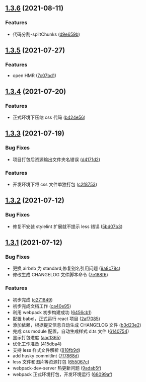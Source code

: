 ## [1.3.6](https://github.com/TiAmo126/basic-react-template/compare/v1.3.5...v1.3.6) (2021-08-11)

### Features

- 代码分割-spiltChunks ([d9e659b](https://github.com/TiAmo126/basic-react-template/commit/d9e659beb4d65d0b5007dbcdb5a291f4283e28c4))

## [1.3.5](https://github.com/TiAmo126/basic-react-template/compare/v1.3.4...v1.3.5) (2021-07-27)

### Features

- open HMR ([7c07bd1](https://github.com/TiAmo126/basic-react-template/commit/7c07bd146d71aff922513c7cc7f52f15ecfe878d))

## [1.3.4](https://github.com/TiAmo126/basic-react-template/compare/v1.3.3...v1.3.4) (2021-07-20)

### Features

- 正式环境下压缩 css 代码 ([b424e56](https://github.com/TiAmo126/basic-react-template/commit/b424e56e1e6ea675b718bcf162a0409eb636dd76))

## [1.3.3](https://github.com/TiAmo126/basic-react-template/compare/v1.3.2...v1.3.3) (2021-07-19)

### Bug Fixes

- 项目打包后资源输出文件夹名错误 ([d4171d2](https://github.com/TiAmo126/basic-react-template/commit/d4171d2a56bb9476df202eab54ca5b19909fb881))

### Features

- 开发环境下将 css 文件单独打包 ([c2f8753](https://github.com/TiAmo126/basic-react-template/commit/c2f8753b122348586595a45d009ec0881659e107))

## [1.3.2](https://github.com/TiAmo126/basic-react-template/compare/v1.3.1...v1.3.2) (2021-07-12)

### Bug Fixes

- 修复不安装 stylelint 扩展就不提示 less 错误 ([5bd07b3](https://github.com/TiAmo126/basic-react-template/commit/5bd07b3af942ba0087b314330e8286c59582ad8b))

## [1.3.1](https://github.com/TiAmo126/basic-react-template/compare/7f7868dd62c7b3965c62392ff757d31b3406a06a...v1.3.1) (2021-07-12)

### Bug Fixes

- 更换 airbnb 为 standard,修复别名引用问题 ([9a8c78c](https://github.com/TiAmo126/basic-react-template/commit/9a8c78c8b80eb47f4620498abc80851eec102dd1))
- 修改生成 CHANGELOG 文件脚本命令 ([7e188f6](https://github.com/TiAmo126/basic-react-template/commit/7e188f607d11c96540e178de4518c72a3ad7152b))

### Features

- 初步完成 ([c271849](https://github.com/TiAmo126/basic-react-template/commit/c271849a1cd7e4966c84f5db7f893300e272d44e))
- 初步完成文档工作 ([ca40e95](https://github.com/TiAmo126/basic-react-template/commit/ca40e9550fbde45ebbc191fc13f2445ae289a919))
- 利用 webpack 初步构建成功 ([6456cb1](https://github.com/TiAmo126/basic-react-template/commit/6456cb13dacd3dbf01143e400351d05ebe9a0b9f))
- 配置 babel，正式运行 react 项目 ([2af7085](https://github.com/TiAmo126/basic-react-template/commit/2af7085a746449a8083ae2cd7025734d7139de96))
- 添加依赖，根据提交信息自动生成 CHANGELOG 文件 ([b3d23e2](https://github.com/TiAmo126/basic-react-template/commit/b3d23e2bb051c4bb8b4173085d115a18c2846f73))
- 完成 css module 配置，自动生成样式 d.ts 文件 ([6140754](https://github.com/TiAmo126/basic-react-template/commit/614075414b21e5bef242b0e44c06959d238d23b4))
- 显示打包进度 ([aac1365](https://github.com/TiAmo126/basic-react-template/commit/aac1365d820fc0092e33e19d09d933d5e3c132b6))
- 优化工作准备 ([415dba4](https://github.com/TiAmo126/basic-react-template/commit/415dba4b179b33b587856c98650dbab6661d6518))
- 支持 less 样式文件解析 ([818fb9d](https://github.com/TiAmo126/basic-react-template/commit/818fb9d99d9a6e43f9144fd520ac481db9765931))
- add husky commitlint ([7f7868d](https://github.com/TiAmo126/basic-react-template/commit/7f7868dd62c7b3965c62392ff757d31b3406a06a))
- less 文件和图片等资源打包 ([655067c](https://github.com/TiAmo126/basic-react-template/commit/655067c948051859478e7213ab858f55faa17553))
- webpack-dev-server 热更新问题 ([9adab5f](https://github.com/TiAmo126/basic-react-template/commit/9adab5f169340f0cc7342717de7ca963ad8fe400))
- webpack 正式环境打包，开发环境运行 ([68099af](https://github.com/TiAmo126/basic-react-template/commit/68099af993c7b73ea7067ad158122917a0604765))
